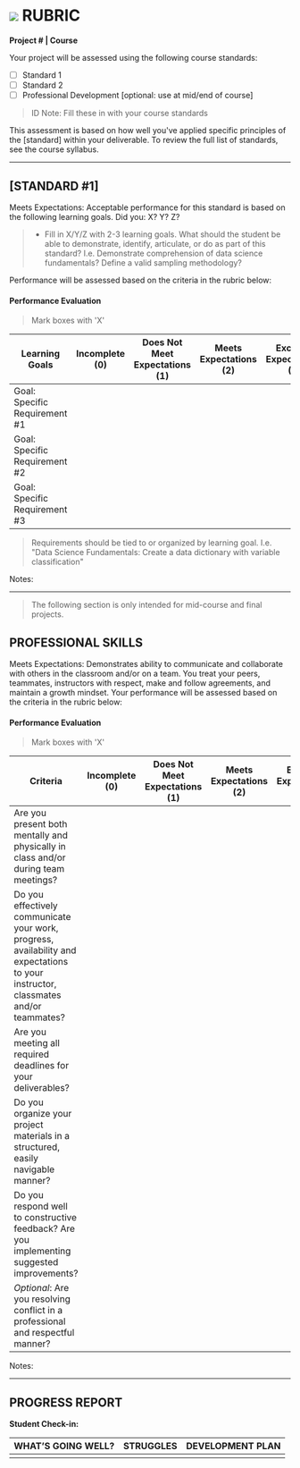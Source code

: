# ![](https://ga-dash.s3.amazonaws.com/production/assets/logo-9f88ae6c9c3871690e33280fcf557f33.png) RUBRIC
**Project # | Course**	 	 						

Your project will be assessed using the following course standards:
					
- [ ] Standard 1
- [ ] Standard 2
- [ ] Professional Development [optional: use at mid/end of course]

> ID Note: Fill these in with your course standards				

This assessment is based on how well you've applied specific principles of the [standard] within your deliverable. To review the full list of standards, see the course syllabus.

---

## [STANDARD #1]
Meets Expectations: Acceptable performance for this standard is based on the following learning goals. Did you: X? Y? Z?

> - Fill in X/Y/Z with 2-3 learning goals. What should the student be able to demonstrate, identify, articulate, or do as part of this standard?
> I.e. Demonstrate comprehension of data science fundamentals? Define a valid sampling methodology?

Performance will be assessed based on the criteria in the rubric below:

#### Performance Evaluation
> Mark boxes with 'X'

| Learning Goals | Incomplete (0) | Does Not Meet Expectations (1) | Meets Expectations (2) | Exceeds Expectations (3) |
|---|---|---|---|---|
| Goal: Specific Requirement #1 | | | | |
| Goal: Specific Requirement #2 | | | | |
| Goal: Specific Requirement #3 | | | | |

> Requirements should be tied to or organized by learning goal.
> I.e. "Data Science Fundamentals: Create a data dictionary with variable classification"

Notes:

--- 

> The following section is only intended for mid-course and final projects.

## PROFESSIONAL SKILLS
Meets Expectations: Demonstrates ability to communicate and collaborate with others in the classroom and/or on a team. You treat your peers, teammates, instructors with respect, make and follow agreements, and maintain a growth mindset. Your performance will be assessed based on the criteria in the rubric below:

#### Performance Evaluation
> Mark boxes with 'X'

| Criteria | Incomplete (0) | Does Not Meet Expectations (1) | Meets Expectations (2) | Exceeds Expectations (3) |
|---|---|---|---|---|
| Are you present both mentally and physically in class and/or during team meetings? | | | | |
| Do you effectively communicate your work, progress, availability and expectations to your instructor, classmates and/or teammates? | | | | |
| Are you meeting all required deadlines for your deliverables? | | | | |
| Do you organize your project materials in a structured, easily navigable manner? | | | | |
| Do you respond well to constructive feedback? Are you implementing suggested improvements? | | | | |
| *Optional*: Are you resolving conflict in a professional and respectful manner? | | | | |
Notes:

---

## PROGRESS REPORT
**Student Check-in:**

|WHAT’S GOING WELL?|STRUGGLES|DEVELOPMENT PLAN|
|---|---|---|
| | | |

